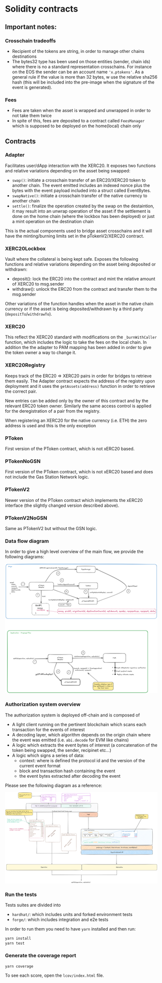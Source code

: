 # Solidity contracts

## Important notes:

### Crosschain tradeoffs

- Recipient of the tokens are string, in order to manage other chains destinations
- The bytes32 type has been used on those entities (sender, chain ids) where there is no a standard representation crosschains. For instance on the EOS the sender can be an account name `'x.ptokens'`. As a general rule if the value is more than 32 bytes, w use the relative sha256 hash (this will be included into the pre-image when the signature of the event is generated).

### Fees

- Fees are taken when the asset is wrapped and unwrapped in order to not take them twice
- In spite of this, fees are deposited to a contract called `FeesManager` which is supposed to be deployed on the home(local) chain only

## Contracts

### Adapter

Facilitates user/dApp interaction with the XERC20. It exposes two functions and relative variations depending on the asset being swapped:

- `swap()`: initiate a crosschain transfer of an ERC20/XERC20 token to another chain. The event emitted includes an indexed nonce plus the bytes with the event payload included into a struct called EventBytes.
- `swapNative()`: initiate a crosschain transfer of the native currency to another chain
- `settle()`: finalize the operation created by the swap on the destaintion, it may result into an unwrap operation of the asset if the settlement is done on the home chain (where the lockbox has been deployed) or just a mint operation on the destination chain

This is the actual components used to bridge asset crosschains and it will have the minting/burning limits set in the pTokenV2/XERC20 contract.

### XERC20Lockbox

Vault where the collateral is being kept safe. Exposes the following functions and relative variations depending on the asset being deposited or withdrawn:

- deposit(): lock the ERC20 into the contract and mint the relative amount of XERC20 to msg.sender
- withdraw(): unlock the ERC20 from the contract and transfer them to the msg.sender

Other variations of the function handles when the asset in the native chain currency or if the asset is being deposited/withdrawn by a third party (`depositTo`/`withdrawTo`).

### XERC20

This reflect the XERC20 standard with modifications on the `_burnWithCaller` function, which
includes the logic to take the fees on the local chain. In addition the the adapter to PAM mapping has been added in order to give the token owner a way to change it.

### XERC20Registry

Keeps track of the ERC20 => XERC20 pairs in order for bridges to retrieve them easily. The Adapter contract expects the address of the registry upon deployment and
it uses the `getAssets(address)` function in order to retrieve the correct pair.

New entries can be added only by the owner of this contract and by the relevant ERC20 token owner. Similarly the same access control is applied for the deregistration of a pair from the registry.

When registering an XERC20 for the native currency (i.e. ETH) the zero address is used and this is the only exception

### PToken

First version of the PToken contract, which is not xERC20 based.

### PTokenNoGSN

First version of the PToken contract, which is not xERC20 based and does not include the Gas Station Network logic.

### PTokenV2

Newer version of the PToken contract which implements the xERC20 interface (the slightly changed version described above).

### PTokenV2NoGSN

Same as PTokenV2 but without the GSN logic.

### Data flow diagram

In order to give a high level overview of the main flow, we provide the following diagrams:

![data-flow](../docs/imgs/data-flow-01.png)

### Authorization system overview

The authorization system is deployed off-chain and is composed of

- A light client running on the pertinent blockchain which scans each transaction for the events of interest
- A decoding layer, which algorithm depends on the origin chain where the event was emitted (i.e. `abi.decode` for EVM like chains)
- A logic which extracts the event bytes of interest (a concatenation of the token being swapped, the sender, recipinet etc...)
- A logic which signs a series of data:
  - context: where is defined the protocol id and the version of the current event format
  - block and transaction hash containing the event
  - the event bytes extracted after decoding the event

Please see the following diagram as a reference:

![auth-diagram](../docs/imgs/auth-01.png)

### Run the tests

Tests suites are divided into

- `hardhat/`: which includes units and forked environment tests
- `forge/`: which includes integration and e2e tests

In order to run them you need to have `yarn` installed and then run:

```
yarn install
yarn test
```

### Generate the coverage report

```
yarn coverage
```

To see each score, open the `lcov/index.html` file.
